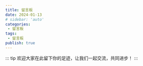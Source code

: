 ```yaml
---
title: 留言板
date: 2024-01-13
# sidebar: 'auto'
categories:
 - 留言板
tags:
 - 留言板
publish: true
---
```


::: tip 
欢迎大家在此留下你的足迹，让我们一起交流，共同进步！
:::

<!-- more -->


<valine></valine>
